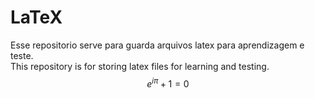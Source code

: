 # LaTeX
Esse repositorio serve para guarda arquivos latex para aprendizagem e teste.<br>
This repository is for storing latex files for learning and testing.
$$e^{i\pi} + 1 = 0$$
